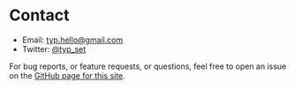 # Contact

- Email: typ.hello@gmail.com
- Twitter: [@typ_set](https://twitter.com/typ_set)

For bug reports, or feature requests, or questions, feel free to open an issue on the [GitHub page for this site](https://github.com/MikielAgutu/typ-site).